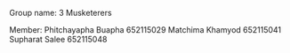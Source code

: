 Group name: 3 Musketerers

Member:
Phitchayapha Buapha 652115029
Matchima Khamyod 652115041
Supharat Salee 652115048
